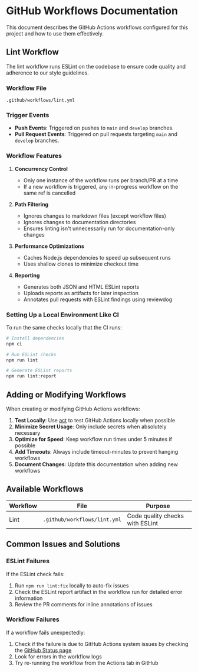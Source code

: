 # GitHub Workflows Documentation

This document describes the GitHub Actions workflows configured for this project and how to use them effectively.

## Lint Workflow

The lint workflow runs ESLint on the codebase to ensure code quality and adherence to our style guidelines.

### Workflow File
`.github/workflows/lint.yml`

### Trigger Events
- **Push Events**: Triggered on pushes to `main` and `develop` branches.
- **Pull Request Events**: Triggered on pull requests targeting `main` and `develop` branches.

### Workflow Features

1. **Concurrency Control**
   - Only one instance of the workflow runs per branch/PR at a time
   - If a new workflow is triggered, any in-progress workflow on the same ref is cancelled

2. **Path Filtering**
   - Ignores changes to markdown files (except workflow files)
   - Ignores changes to documentation directories
   - Ensures linting isn't unnecessarily run for documentation-only changes

3. **Performance Optimizations**
   - Caches Node.js dependencies to speed up subsequent runs
   - Uses shallow clones to minimize checkout time

4. **Reporting**
   - Generates both JSON and HTML ESLint reports
   - Uploads reports as artifacts for later inspection
   - Annotates pull requests with ESLint findings using reviewdog

### Setting Up a Local Environment Like CI

To run the same checks locally that the CI runs:

```bash
# Install dependencies
npm ci

# Run ESLint checks
npm run lint

# Generate ESLint reports
npm run lint:report
```

## Adding or Modifying Workflows

When creating or modifying GitHub Actions workflows:

1. **Test Locally**: Use [act](https://github.com/nektos/act) to test GitHub Actions locally when possible
2. **Minimize Secret Usage**: Only include secrets when absolutely necessary
3. **Optimize for Speed**: Keep workflow run times under 5 minutes if possible
4. **Add Timeouts**: Always include timeout-minutes to prevent hanging workflows
5. **Document Changes**: Update this documentation when adding new workflows

## Available Workflows

| Workflow | File | Purpose |
|----------|------|---------|
| Lint | `.github/workflows/lint.yml` | Code quality checks with ESLint |

## Common Issues and Solutions

### ESLint Failures

If the ESLint check fails:

1. Run `npm run lint:fix` locally to auto-fix issues
2. Check the ESLint report artifact in the workflow run for detailed error information
3. Review the PR comments for inline annotations of issues

### Workflow Failures

If a workflow fails unexpectedly:

1. Check if the failure is due to GitHub Actions system issues by checking the [GitHub Status page](https://www.githubstatus.com/)
2. Look for errors in the workflow logs
3. Try re-running the workflow from the Actions tab in GitHub